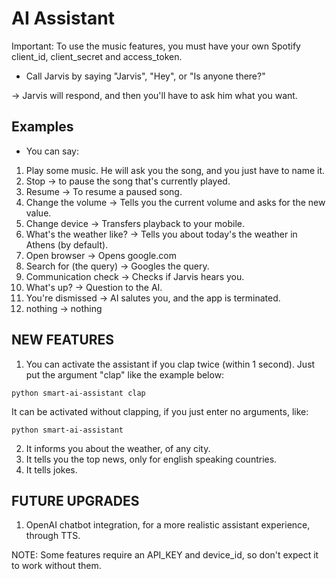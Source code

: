 # AI Assistant

Important: To use the music features, you must have your own Spotify client_id, client_secret and access_token.

* Call Jarvis by saying "Jarvis", "Hey", or "Is anyone there?"

-> Jarvis will respond, and then you'll have to ask him what you want.

## Examples
* You can say:

1. Play some music. He will ask you the song, and you just have to name it.
2. Stop -> to pause the song that's currently played.
3. Resume -> To resume a paused song.
4. Change the volume -> Tells you the current volume and asks for the new value.
5. Change device -> Transfers playback to your mobile.
6. What's the weather like? -> Tells you about today's the weather in Athens (by default).
7. Open browser -> Opens google.com
8. Search for (the query) -> Googles the query.
9. Communication check -> Checks if Jarvis hears you.
10. What's up? -> Question to the AI.
11. You're dismissed -> AI salutes you, and the app is terminated.
12. nothing -> nothing 

## NEW FEATURES
1. You can activate the assistant if you clap twice (within 1 second). Just put the argument "clap" like the example below:
```
python smart-ai-assistant clap
```
It can be activated without clapping, if you just enter no arguments, like:
```
python smart-ai-assistant
```
2. It informs you about the weather, of any city.
3. It tells you the top news, only for english speaking countries.
4. It tells jokes.

## FUTURE UPGRADES
1. OpenAI chatbot integration, for a more realistic assistant experience, through TTS.

NOTE: Some features require an API_KEY and device_id, so don't expect it to work without them.